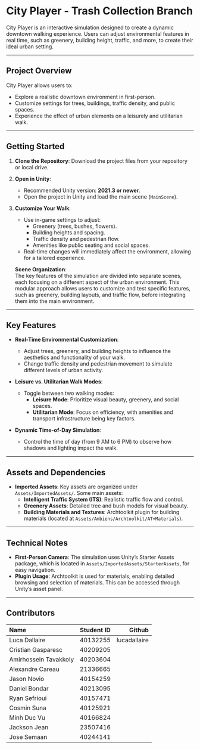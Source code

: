 # City Player - Trash Collection Branch

City Player is an interactive simulation designed to create a dynamic downtown walking experience. Users can adjust environmental features in real time, such as greenery, building height, traffic, and more, to create their ideal urban setting.

---

## Project Overview

City Player allows users to:
- Explore a realistic downtown environment in first-person.
- Customize settings for trees, buildings, traffic density, and public spaces.
- Experience the effect of urban elements on a leisurely and utilitarian walk.

---

## Getting Started

1. **Clone the Repository**: Download the project files from your repository or local drive.

2. **Open in Unity**:
   - Recommended Unity version: **2021.3 or newer**.
   - Open the project in Unity and load the main scene (`MainScene`).

3. **Customize Your Walk**:
   - Use in-game settings to adjust:
     - Greenery (trees, bushes, flowers).
     - Building heights and spacing.
     - Traffic density and pedestrian flow.
     - Amenities like public seating and social spaces.
   - Real-time changes will immediately affect the environment, allowing for a tailored experience.

   **Scene Organization**:  
   The key features of the simulation are divided into separate scenes, each focusing on a different aspect of the urban environment. This modular approach allows users to customize and test specific features, such as greenery, building layouts, and traffic flow, before integrating them into the main environment.

---

## Key Features

- **Real-Time Environmental Customization**:
  - Adjust trees, greenery, and building heights to influence the aesthetics and functionality of your walk.
  - Change traffic density and pedestrian movement to simulate different levels of urban activity.

- **Leisure vs. Utilitarian Walk Modes**:
  - Toggle between two walking modes:
    - **Leisure Mode**: Prioritize visual beauty, greenery, and social spaces.
    - **Utilitarian Mode**: Focus on efficiency, with amenities and transport infrastructure being key factors.

- **Dynamic Time-of-Day Simulation**:
  - Control the time of day (from 9 AM to 6 PM) to observe how shadows and lighting impact the walk.

---


## Assets and Dependencies

- **Imported Assets**: Key assets are organized under `Assets/ImportedAssets/`. Some main assets:
  - **Intelligent Traffic System (ITS)**: Realistic traffic flow and control.
  - **Greenery Assets**: Detailed tree and bush models for visual beauty.
  - **Building Materials and Textures**: Archtoolkit plugin for building materials (located at `Assets/Ambiens/Archtoolkit/AT+Materials`).

---

## Technical Notes

- **First-Person Camera**: The simulation uses Unity’s Starter Assets package, which is located in `Assets/ImportedAssets/StarterAssets`, for easy navigation.
- **Plugin Usage**: Archtoolkit is used for materials, enabling detailed browsing and selection of materials. This can be accessed through Unity’s asset panel.
  
---

## Contributors

| Name | Student ID | Github |
| :---         |     :---:      |          ---: |
| Luca Dallaire          | 40132255  | lucadallaire  |
| Cristian Gasparesc     | 40209205  |               |
| Amirhossein Tavakkoly  | 40203604  |               |
| Alexandre Careau       | 21336665  |               |
| Jason Novio            | 40154259  |               |
| Daniel Bondar          | 40213095  |               |
| Ryan Sefrioui          | 40157471  |               |
| Cosmin Suna            | 40125921  |               |
| Minh Duc Vu            | 40166824  |               |
| Jackson Jean           | 23507416  |               |
| Jose Semaan            | 40244141  |               |

